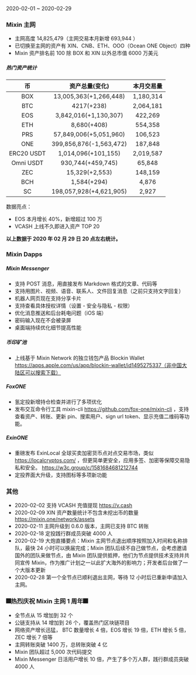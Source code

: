 2020-02-01 ~ 2020-02-29

### Mixin 主网
- 主网高度 14,825,479（主网交易本月新增 693,944 ）
- 已切换至主网的资产有 XIN、CNB、ETH、OOO（Ocean ONE Object）四种
- Mixin 资产排名前 100 除 BOX 和 XIN 以外总市值 6000 万美元
##### 热门资产统计
| 币 | 资产总量(变化) | 本月交易量
| :----: | :----: | :----: |
|  BOX | 13,005,363(+1,266,448) | 1,180,314 |
|  BTC | 4217(+238) | 2,064,181 |
|  EOS | 3,842,016(+1,130,307) | 422,269 |
|  ETH | 8,680(+408) | 554,358 |
|  PRS | 57,849,006(+5,051,960) | 106,523 |
|  ONE | 399,856,876(-1,563,472) | 187,848 |
| ERC20 USDT |  1,014,096(+101,155) | 2,019,587  |
| Omni USDT | 930,744(+459,745) | 65,848  |
| ZEC | 15,329(+2,553) | 148,159 |
| BCH | 1,584(+294) | 4,876 |
|  SC | 198,057,928(+4,621,905) | 2,927 |

数据亮点：
- EOS 本月增长 40%，新增超过 100 万
- VCASH 上线不久即进入资产 TOP 20

**以上数据于 2020 年 02 月 29 日 20 点左右统计。**

### Mixin Dapps

##### Mixin Messenger
- 支持 POST 消息，用直接发布 Markdown 格式的文章、代码等
- 支持用图片、视频、语音、联系人、文件回复消息（之前只支持文字回复）
- 机器人网页现在支持分享卡片
- 支持查看具体授权详情（设置 - 安全与隐私 - 权限）
- 优化消息推送和后台耗电问题（iOS 端）
- 密码输入现在不会被录屏
- 桌面端持续优化细节提高性能

##### 币印矿池
- 上线基于 Mixin Network 的独立钱包产品 Blockin Wallet https://apps.apple.com/us/app/blockin-wallet/id1495275337（非中国大陆区可以搜索下载）

##### FoxONE
- 氢定投新增持仓检查并进行了多项优化
- 发布交互命令行工具 mixin-cli https://github.com/fox-one/mixin-cli ，支持查看资产、转账、更新 pin、搜索用户、sign url token、显示充值二维码等功能。

##### ExinONE
- 重磅发布 ExinLocal 全球买卖加密货币点对点交易市场，类似  https://localcryptos.com/ ，但更简单更安全，应用多签、加密等保障交易隐私和安全。 https://w3c.group/c/1581684681212744
- 定投界面大升级，支持图标等多项新功能

### 其他
- 2020-02-02
支持 VCASH 充值提现 https://v.cash
- 2020-02-09
XIN 资产数量统计不包含未挖出币的数量 https://mixin.one/network/assets
- 2020-02-11
主网升级到 0.6.0 版本，主网已支持 BTC 转账
- 2020-02-18
定投践行群成员突破 4000 人
- 2020-02-19
大炮直播要点：Mixin 主网节点退出顺序按照加入时间和名称排队，最快 24 小时可以换届完成；Mixin 团队后续不自己做节点，会考虑邀请国外的团队来做节点，由 Mixin 团队提供抵押，他们为节点提供技术支持并共同宣传 Mixin，作为推广计划之一以此扩大海外的影响力；开发者后台做了一个大版本更新
- 2020-02-28
第一个全节点已顺利退出主网，等待 12 小时后已重新申请加入主网。

### 🎆热烈庆祝 Mixin 主网 1 周年🎆
- 全节点从 15 增加到 32 个
- 公链支持从 14 增加到 26 个，覆盖热门区块链项目
- 网络资产增长迅猛， BTC 数量增长 4 倍，EOS 增长 19 倍，ETH 增长 5 倍，ZEC 增长 7 倍等
- 主网转账突破 1400 万，总转账突破 4 亿
- Mixin 团队超过 5,000 次代码提交
- Mixin Messenger 日活用户增长 10 倍，产生了多个万人群，践行群成员突破 4000 人
